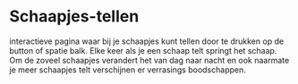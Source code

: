 # Schaapjes-tellen
interactieve pagina waar bij je schaapjes kunt tellen door te drukken op de button of spatie balk. Elke keer als je een schaap telt springt het schaap. Om de zoveel schaapjes verandert het van dag naar nacht en ook naarmate je meer schaapjes telt verschijnen er verrasings boodschappen.

